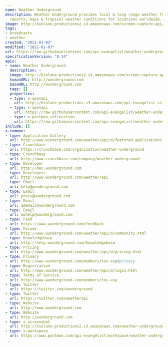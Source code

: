 ```yaml
---
name: Weather Underground
description: Weather Underground provides local & long range weather forecasts, weather
  reports, maps & tropical weather conditions for locations worldwide.
image: http://kinlane-productions2.s3.amazonaws.com/screen-capture-api/966-weather-underground.jpg
tags:
- broadcasts
- weather
created: "2021-01-03"
modified: "2021-01-03"
url: https://raw.githubusercontent.com/api-evangelist/weather-underground/master/apis.json
specificationVersion: "0.14"
apis:
- name: Weather Underground
  description: ~
  image: http://kinlane-productions2.s3.amazonaws.com/screen-capture-api/966-weather-underground.jpg
  humanURL: http://wunderground.com
  baseURL: http://wunderground.com
  tags: []
  properties:
  - type: x-openapi
    url: http://kinlane-productions.s3.amazonaws.com/api-evangelist-site/company/openapis/weather-underground.json
  - type: x-openapi
    url: https://raw.githubusercontent.com/api-evangelist/weather-underground/master/weather-underground-openapi.json
  - type: x-postman-collecction
    url: https://raw.githubusercontent.com/api-evangelist/weather-underground/master/weather-underground-postman-collection.json
include: []
x-common:
- type: Application Gallery
  url: http://www.wunderground.com/weather/api/d/featured_applications.html
- type: Crunchbase
  url: https://crunchbase.com/organization/weather-underground
- type: Crunchbase
  url: http://www.crunchbase.com/company/weather-underground
- type: Developer
  url: http://dev.wunderground.com
- type: Developers
  url: http://www.wunderground.com/weather/api
- type: Email
  url: help@wunderground.com
- type: Email
  url: press@wunderground.com
- type: Email
  url: ademail@wunderground.com
- type: Email
  url: wuhelp@wunderground.com
- type: Feed
  url: https://www.wunderground.com/feedback
- type: Forums
  url: http://www.wunderground.com/weather/api/d/community.html
- type: Knowledgebase
  url: http://help.wunderground.com/knowledgebase
- type: Pricing
  url: http://www.wunderground.com/weather/api/d/pricing.html
- type: Privacy
  url: http://www.wunderground.com/members/tos.asp#privacy
- type: Registration
  url: http://www.wunderground.com/weather/api/d/login.html
- type: Terms of Service
  url: http://www.wunderground.com/members/tos.asp
- type: Twitter
  url: https://twitter.com/wunderground
- type: Twitter
  url: https://twitter.com/weatherapi
- type: Website
  url: http://www.wunderground.com
- type: Website
  url: http://wunderground.com
- type: x-screenshot
  url: http://kinlane-productions2.s3.amazonaws.com/weather-underground.jpg
- type: x-workspace
  url: https://www.postman.com/api-evangelist/workspace/weather-underground/overview
...
```

